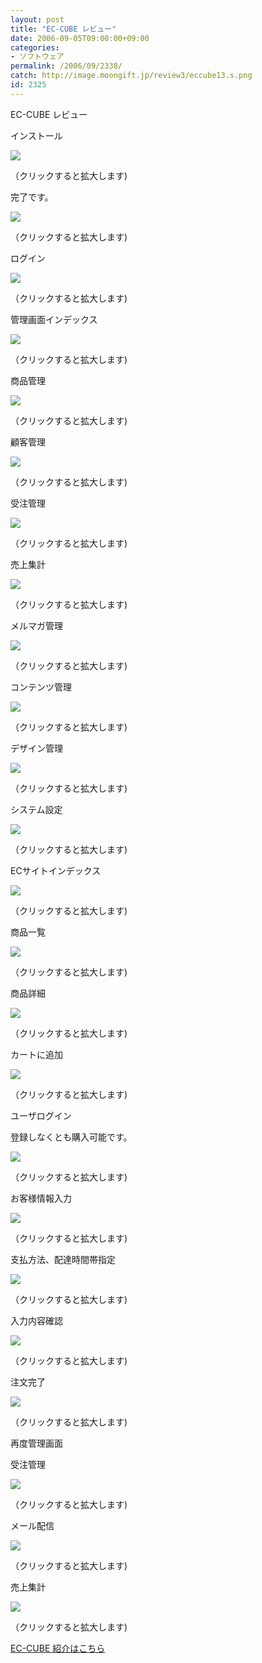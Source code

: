 ```yaml
---
layout: post
title: "EC-CUBE レビュー"
date: 2006-09-05T09:00:00+09:00
categories:
- ソフトウェア
permalink: /2006/09/2338/
catch: http://image.moongift.jp/review3/eccube13.s.png
id: 2325
---
```

EC-CUBE レビュー  
<!--more-->

インストール

  

[![](http://image.moongift.jp/review3/eccube1.s.png)](http://image.moongift.jp/review3/eccube1.png)  
  
（クリックすると拡大します)

  

完了です。

  

[![](http://image.moongift.jp/review3/eccube2.s.png)](http://image.moongift.jp/review3/eccube2.png)  
  
（クリックすると拡大します)

  

ログイン

  

[![](http://image.moongift.jp/review3/eccube3.s.png)](http://image.moongift.jp/review3/eccube3.png)  
  
（クリックすると拡大します)

  

管理画面インデックス

  

[![](http://image.moongift.jp/review3/eccube4.s.png)](http://image.moongift.jp/review3/eccube4.png)  
  
（クリックすると拡大します)

  

商品管理

  

[![](http://image.moongift.jp/review3/eccube5.s.png)](http://image.moongift.jp/review3/eccube5.png)  
  
（クリックすると拡大します)

  

顧客管理

  

[![](http://image.moongift.jp/review3/eccube6.s.png)](http://image.moongift.jp/review3/eccube6.png)  
  
（クリックすると拡大します)

  

受注管理

  

[![](http://image.moongift.jp/review3/eccube7.s.png)](http://image.moongift.jp/review3/eccube7.png)  
  
（クリックすると拡大します)

  

売上集計

  

[![](http://image.moongift.jp/review3/eccube8.s.png)](http://image.moongift.jp/review3/eccube8.png)  
  
（クリックすると拡大します)

  

メルマガ管理

  

[![](http://image.moongift.jp/review3/eccube9.s.png)](http://image.moongift.jp/review3/eccube9.png)  
  
（クリックすると拡大します)

  

コンテンツ管理

  

[![](http://image.moongift.jp/review3/eccube10.s.png)](http://image.moongift.jp/review3/eccube10.png)  
  
（クリックすると拡大します)

  

デザイン管理

  

[![](http://image.moongift.jp/review3/eccube11.s.png)](http://image.moongift.jp/review3/eccube11.png)  
  
（クリックすると拡大します)

  

システム設定

  

[![](http://image.moongift.jp/review3/eccube12.s.png)](http://image.moongift.jp/review3/eccube12.png)  
  
（クリックすると拡大します)

  

ECサイトインデックス

  

[![](http://image.moongift.jp/review3/eccube13.s.png)](http://image.moongift.jp/review3/eccube13.png)  
  
（クリックすると拡大します)

  

商品一覧

  

[![](http://image.moongift.jp/review3/eccube14.s.png)](http://image.moongift.jp/review3/eccube14.png)  
  
（クリックすると拡大します)

  

商品詳細

  

[![](http://image.moongift.jp/review3/eccube15.s.png)](http://image.moongift.jp/review3/eccube15.png)  
  
（クリックすると拡大します)

  

カートに追加

  

[![](http://image.moongift.jp/review3/eccube16.s.png)](http://image.moongift.jp/review3/eccube16.png)  
  
（クリックすると拡大します)

  

ユーザログイン

  

登録しなくとも購入可能です。

  

[![](http://image.moongift.jp/review3/eccube17.s.png)](http://image.moongift.jp/review3/eccube17.png)  
  
（クリックすると拡大します)

  

お客様情報入力

  

[![](http://image.moongift.jp/review3/eccube18.s.png)](http://image.moongift.jp/review3/eccube18.png)  
  
（クリックすると拡大します)

  

支払方法、配達時間帯指定

  

[![](http://image.moongift.jp/review3/eccube19.s.png)](http://image.moongift.jp/review3/eccube19.png)  
  
（クリックすると拡大します)

  

入力内容確認

  

[![](http://image.moongift.jp/review3/eccube20.s.png)](http://image.moongift.jp/review3/eccube20.png)  
  
（クリックすると拡大します)

  

注文完了

  

[![](http://image.moongift.jp/review3/eccube21.s.png)](http://image.moongift.jp/review3/eccube21.png)  
  
（クリックすると拡大します)

  

再度管理画面

  

受注管理

  

[![](http://image.moongift.jp/review3/eccube22.s.png)](http://image.moongift.jp/review3/eccube22.png)  
  
（クリックすると拡大します)

  

メール配信

  

[![](http://image.moongift.jp/review3/eccube23.s.png)](http://image.moongift.jp/review3/eccube23.png)  
  
（クリックすると拡大します)

  

売上集計

  

[![](http://image.moongift.jp/review3/eccube24.s.png)](http://image.moongift.jp/review3/eccube24.png)  
  
（クリックすると拡大します)

  

[EC-CUBE 紹介はこちら](http://oss.moongift.jp/intro/i-2337.html)

